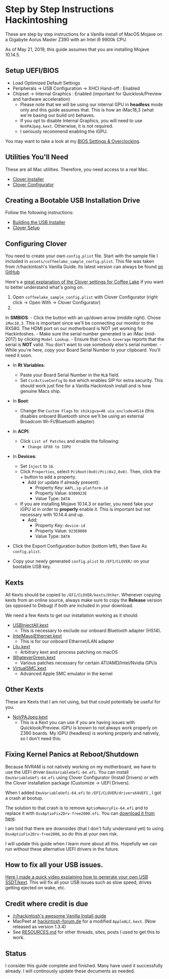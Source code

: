# Step by Step Instructions Hackintoshing

These are step by step instructions for a Vanilla install of MacOS Mojave on a Gigabyte Aorus Master Z390 with an Intel i9 9900k CPU.

As of May 21, 2019, this guide assumes that you are installing Mojave 10.14.5.


## Setup UEFI/BIOS

* Load Optimized Default Settings
* Peripherals → USB Configuration → XHCI Hand-off : Enabled
* Chipset → Internal Graphics : Enabled (important for Quicklook/Preview and hardware acceleration)
    - Please note that we will be using our internal GPU in **headless** mode only and this guide assumes that. This is how an iMac18,3 (what we're basing our build on) behaves.
    - If you opt to disable Internal Graphics, you will need to use `NoVPAJpeg.kext`. Otherwise, it is not required.
    - I seriously recommend enabling the iGPU.

You may want to take a look at my [BIOS Settings & Overclocking](BIOS_SETTINGS.md).

## Utilities You'll Need

These are all Mac utilities. Therefore, you need access to a real Mac.

* [Clover Installer](https://github.com/Dids/clover-builder/releases)
* [Clover Configurator](https://mackie100projects.altervista.org/download-clover-configurator/)


## Creating a Bootable USB Installation Drive

Follow the following instructions:

* [Building the USB Installer](https://hackintosh.gitbook.io/-r-hackintosh-vanilla-desktop-guide/building-the-usb-installer)
* [Clover Setup](https://hackintosh.gitbook.io/-r-hackintosh-vanilla-desktop-guide/clover-setup)

## Configuring Clover

You need to create your own `config.plist` file. Start with the sample file I included in `assets/coffeelake_sample_config.plist`. This file was taken from /r/hackintosh's Vanilla Guide. Its latest version can always be found [on GitHub](https://github.com/corpnewt/Hackintosh-Guide/blob/master/Configs/CoffeeLake/config.plist)

Here's a [great explanation of the Clover settings for Coffee Lake](https://hackintosh.gitbook.io/-r-hackintosh-vanilla-desktop-guide/config.plist-per-hardware/coffee-lake) if you want to better understand what's going on.

1. Open `coffeelake_sample_config.plist` with Clover Configurator (right click → Open With → Clover Configurator)
2.


 In **SMBIOS**:
    - Click the button with an up/down arrow (middle right). Chose `iMac18,3`. This is important since we'll be connecting our monitor to the RX580. The HDMI port on our motherboard is NOT yet working for Hackintoshes.
    - Make sure the serial number generated is an iMac (mid-2017) by clicking `Model Lookup`.
    - Ensure that `Check Coverage` reports that the serial is **NOT** valid. You don't want to use somebody else's serial number.
    - While you're here, copy your Board Serial Number to your clipboard. You'll need it soon.
* In **Rt Variables**:
    - Paste your Board Serial Number in the `MLB` field.
    - Set `CsrActiveConfig` to `0x0` which enables SIP for extra security. This should work just fine for a Vanilla Hackintosh install and is how genuine Macs ship.
* In **Boot**:
    - Change the `Custom Flags` to: `shikigva=40 uia_exclude=HS14` (this disables onboard Bluetooth since we'll be using an external Broadcom Wi-Fi/Bluetooth adapter)
* In **ACPI**:
    - Click `List of Patches` and enable the following:
        + `Change GFX0 to IGPU`
* In **Devices**:
    - Set `Inject` to `16`.
    - Click `Properties`, select `PciRoot(0x0)/Pci(0x2,0x0)`. Then, click the + button to add a property.
      - Add (or update if already present):
          + Property Key: `AAPL,ig-platform-id`
          + Property Value: `0300923E`
          + Value Type: `DATA`
    - If you are installing Mojave 10.14.3 or earlier, you need fake your iGPU id in order to **properly** enable it. This is important but not necessary with 10.14.4 and up.
      - Add:
          + Property Key: `device-id`
          + Property Value: `923E0000`
          + Value Type: `DATA`



* Click the Export Configuration button (bottom left), then Save As `config.plist`.
* Copy your newly generated `config.plist` to `/EFI/CLOVER/` on your bootable USB key.

## Kexts

All Kexts should be copied to `/EFI/CLOVER/kexts/Other`. Whenever copying kexts from an online source, always make sure to copy the **Release** version (as opposed to Debug) if both are included in your download.

We need a few Kexts to get our installation working as it should:

* [USBInjectAll.kext](https://bitbucket.org/RehabMan/os-x-usb-inject-all/downloads/)
    - This is necessary to exclude our onboard Bluetooth adapter (HS14).
* [IntelMausiEthernet.kext](https://bitbucket.org/RehabMan/os-x-intel-network/downloads/)
    -  This is for our onboard Ethernet/LAN adapter
* [Lilu.kext](https://github.com/acidanthera/Lilu/releases)
    -  Arbitrary kext and process patching on macOS
* [WhateverGreen.kext](https://github.com/acidanthera/WhateverGreen/releases)
    -  Various patches necessary for certain ATI/AMD/Intel/Nvidia GPUs
* [VirtualSMC.kext](https://github.com/acidanthera/VirtualSMC/releases)
    - Advanced Apple SMC emulator in the kernel

## Other Kexts

These are Kexts that I am not using, but that could potentially be useful for you.

* [NoVPAJpeg.kext](https://github.com/vulgo/NoVPAJpeg/releases)
    - This is a Kext you can use if you are having issues with Quicklook/Preview. iGPU is known to not always work properly on Z390 boards. My iGPU (headless) is working properly and natively, so I don't need this.


## Fixing Kernel Panics at Reboot/Shutdown

Because NVRAM is not natively working on my motherboard, we have to use the UEFI driver `EmuVariableUefi-64.efi`. You can install `EmuVariableUefi-64.efi` using Clover Configurator (Install Drivers) or with the Clover installation package (Customize → UEFI Drivers).

When I added `EmuVariableUefi-64.efi` to `/EFI/CLOVER/drivers64UEFI` , I got a crash at bootup.

The solution to that crash is to remove `AptioMemoryFix-64.efi` and to replace it with `OsxAptioFix2Drv-free2000.efi`. You can [download it from here](https://www.dropbox.com/s/d74tdymovdxmlly/OsxAptioFix2Drv-free2000.efi?dl=0).

I am told that there are downsides (that I don't fully understand yet) to using `OsxAptioFix2Drv-free2000`, so do this at your own risk.

I will update this guide when I learn more about all this. Hopefully we can run without these alternative UEFI drivers in the future.


## How to fix all your USB issues.

[Here I made a quick video explaining how to generate your own USB SSDT/kext](https://youtu.be/j3V7szXZZTc). This will fix all your USB issues such as slow speed, drives getting ejected on wake, etc.



## Credit where credit is due

* [/r/hackintosh's awesome Vanilla Install guide](https://hackintosh.gitbook.io/-r-hackintosh-vanilla-desktop-guide/)
* MacPeet at [hackintosh-forum.de](https://www.hackintosh-forum.de) for a modified `AppleALC.kext`. (Now released as version 1.3.4)
* See [RESOURCES.md](RESOURCES.md) for other threads, sites, posts I used to get this to work.

## Status

I consider this guide complete and finished. Many have used it successfully already. I will continously update these documents as needed.
